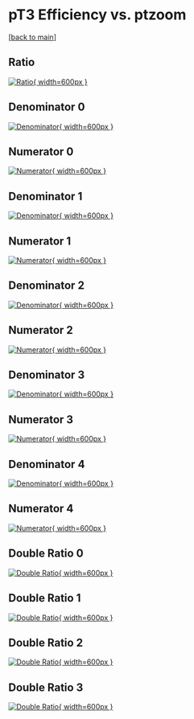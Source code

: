 # pT3 Efficiency vs. ptzoom

[[back to main](./)]



## Ratio

[![Ratio](../mtv/var/pT3_vtr_11_-1_eff_ptzoom.png){ width=600px }](../mtv/var/pT3_vtr_11_-1_eff_ptzoom.pdf)

## Denominator 0

[![Denominator](../mtv/den/pT3_vtr_11_-1_eff_ptzoom_den0.png){ width=600px }](../mtv/den/pT3_vtr_11_-1_eff_ptzoom_den0.pdf)

## Numerator 0

[![Numerator](../mtv/num/pT3_vtr_11_-1_eff_ptzoom_num0.png){ width=600px }](../mtv/num/pT3_vtr_11_-1_eff_ptzoom_num0.pdf)

## Denominator 1

[![Denominator](../mtv/den/pT3_vtr_11_-1_eff_ptzoom_den1.png){ width=600px }](../mtv/den/pT3_vtr_11_-1_eff_ptzoom_den1.pdf)

## Numerator 1

[![Numerator](../mtv/num/pT3_vtr_11_-1_eff_ptzoom_num1.png){ width=600px }](../mtv/num/pT3_vtr_11_-1_eff_ptzoom_num1.pdf)

## Denominator 2

[![Denominator](../mtv/den/pT3_vtr_11_-1_eff_ptzoom_den2.png){ width=600px }](../mtv/den/pT3_vtr_11_-1_eff_ptzoom_den2.pdf)

## Numerator 2

[![Numerator](../mtv/num/pT3_vtr_11_-1_eff_ptzoom_num2.png){ width=600px }](../mtv/num/pT3_vtr_11_-1_eff_ptzoom_num2.pdf)

## Denominator 3

[![Denominator](../mtv/den/pT3_vtr_11_-1_eff_ptzoom_den3.png){ width=600px }](../mtv/den/pT3_vtr_11_-1_eff_ptzoom_den3.pdf)

## Numerator 3

[![Numerator](../mtv/num/pT3_vtr_11_-1_eff_ptzoom_num3.png){ width=600px }](../mtv/num/pT3_vtr_11_-1_eff_ptzoom_num3.pdf)

## Denominator 4

[![Denominator](../mtv/den/pT3_vtr_11_-1_eff_ptzoom_den4.png){ width=600px }](../mtv/den/pT3_vtr_11_-1_eff_ptzoom_den4.pdf)

## Numerator 4

[![Numerator](../mtv/num/pT3_vtr_11_-1_eff_ptzoom_num4.png){ width=600px }](../mtv/num/pT3_vtr_11_-1_eff_ptzoom_num4.pdf)

## Double Ratio 0

[![Double Ratio](../mtv/ratio/pT3_vtr_11_-1_eff_ptzoom_ratio0.png){ width=600px }](../mtv/ratio/pT3_vtr_11_-1_eff_ptzoom_ratio0.pdf)

## Double Ratio 1

[![Double Ratio](../mtv/ratio/pT3_vtr_11_-1_eff_ptzoom_ratio1.png){ width=600px }](../mtv/ratio/pT3_vtr_11_-1_eff_ptzoom_ratio1.pdf)

## Double Ratio 2

[![Double Ratio](../mtv/ratio/pT3_vtr_11_-1_eff_ptzoom_ratio2.png){ width=600px }](../mtv/ratio/pT3_vtr_11_-1_eff_ptzoom_ratio2.pdf)

## Double Ratio 3

[![Double Ratio](../mtv/ratio/pT3_vtr_11_-1_eff_ptzoom_ratio3.png){ width=600px }](../mtv/ratio/pT3_vtr_11_-1_eff_ptzoom_ratio3.pdf)


